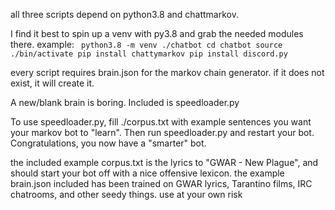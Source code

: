 all three scripts depend on python3.8 and chattmarkov.

I find it best to spin up a venv with py3.8 and grab the needed modules there.
example:
`
python3.8 -m venv ./chatbot
cd chatbot
source ./bin/activate
pip install chattymarkov
pip install discord.py`

every script requires brain.json for the markov chain generator.  if it does not exist, it will create it.

A new/blank brain is boring.  Included is speedloader.py

To use speedloader.py, fill ./corpus.txt with example sentences you want your markov bot to "learn".  Then run speedloader.py and restart your bot.
Congratulations, you now have a "smarter" bot.

the included example corpus.txt is the lyrics to "GWAR - New Plague", and should start your bot off with a nice offensive lexicon.  the example brain.json included has been trained on GWAR lyrics, Tarantino films, IRC chatrooms, and other seedy things.  use at your own risk
